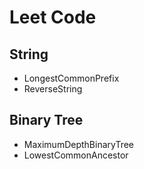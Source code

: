 # Leet Code

## String
- LongestCommonPrefix
- ReverseString

## Binary Tree
- MaximumDepthBinaryTree
- LowestCommonAncestor
